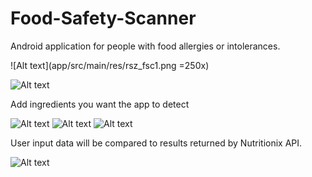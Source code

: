 # Food-Safety-Scanner
Android application for people with food allergies or intolerances.

![Alt text](app/src/main/res/rsz_fsc1.png =250x)

![Alt text](app/src/main/res/rsz_fsc2.jpg?raw=true)

Add ingredients you want the app to detect

![Alt text](app/src/main/res/rsz_fsc3.png?raw=true) ![Alt text](app/src/main/res/rsz_fsc4.png?raw=true) ![Alt text](app/src/main/res/rsz_fsc5.png?raw=true)

User input data will be compared to results returned by Nutritionix API.

![Alt text](app/src/main/res/rsz_fsc6.png?raw=true)

